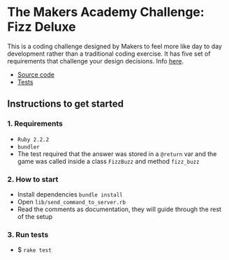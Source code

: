 # The Makers Academy Challenge: Fizz Deluxe

This is a coding challenge designed by Makers to feel more like day to day development rather than a traditional coding exercise. It has five set of requirements that challenge your design decisions. Info [here](https://intro.accelerate.io/vfsh01/HXFGAR/index.html).

- [Source code](https://github.com/clarepins/fizz_buzz_deluxe/blob/master/lib/solutions/FIZ/fizz_buzz.rb)
- [Tests](https://github.com/clarepins/fizz_buzz_deluxe/blob/master/test/FIZ/fizz_buzz_test.rb)

## Instructions to get started

### 1. Requirements

- `Ruby 2.2.2`
- `bundler`
- The test required that the answer was stored in a `@return` var and the game was called inside a class `FizzBuzz` and method `fizz_buzz`

### 2. How to start

- Install dependencies `bundle install`
- Open `lib/send_command_to_server.rb`
- Read the comments as documentation, they will guide through the rest of the setup

### 3. Run tests

- $ `rake test`
